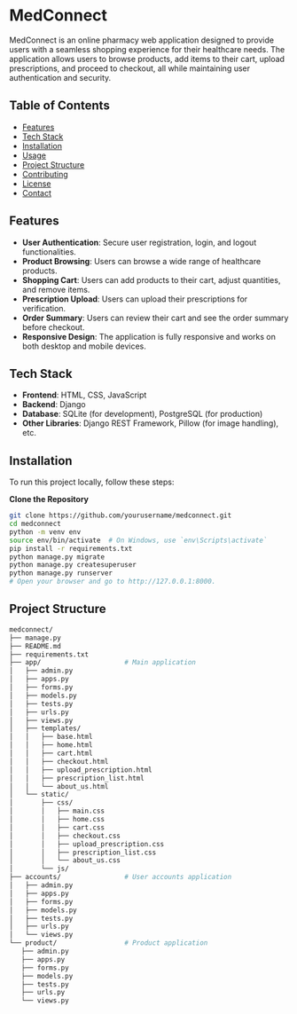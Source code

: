 # MedConnect

MedConnect is an online pharmacy web application designed to provide users with a seamless shopping experience for their healthcare needs. The application allows users to browse products, add items to their cart, upload prescriptions, and proceed to checkout, all while maintaining user authentication and security.

## Table of Contents

- [Features](#features)
- [Tech Stack](#tech-stack)
- [Installation](#installation)
- [Usage](#usage)
- [Project Structure](#project-structure)
- [Contributing](#contributing)
- [License](#license)
- [Contact](#contact)

## Features

- **User Authentication**: Secure user registration, login, and logout functionalities.
- **Product Browsing**: Users can browse a wide range of healthcare products.
- **Shopping Cart**: Users can add products to their cart, adjust quantities, and remove items.
- **Prescription Upload**: Users can upload their prescriptions for verification.
- **Order Summary**: Users can review their cart and see the order summary before checkout.
- **Responsive Design**: The application is fully responsive and works on both desktop and mobile devices.

## Tech Stack

- **Frontend**: HTML, CSS, JavaScript
- **Backend**: Django
- **Database**: SQLite (for development), PostgreSQL (for production)
- **Other Libraries**: Django REST Framework, Pillow (for image handling), etc.

## Installation

To run this project locally, follow these steps:

**Clone the Repository**
   ```bash
   git clone https://github.com/yourusername/medconnect.git
   cd medconnect
   python -m venv env
   source env/bin/activate  # On Windows, use `env\Scripts\activate` 
   pip install -r requirements.txt
   python manage.py migrate
   python manage.py createsuperuser
   python manage.py runserver
   # Open your browser and go to http://127.0.0.1:8000.
   ```

## Project Structure
 ```bash
medconnect/
├── manage.py
├── README.md
├── requirements.txt
├── app/                     # Main application
│   ├── admin.py
│   ├── apps.py
│   ├── forms.py
│   ├── models.py
│   ├── tests.py
│   ├── urls.py
│   ├── views.py
│   ├── templates/
│   │   ├── base.html
│   │   ├── home.html
│   │   ├── cart.html
│   │   ├── checkout.html
│   │   ├── upload_prescription.html
│   │   ├── prescription_list.html
│   │   └── about_us.html
│   └── static/
│       ├── css/
│       │   ├── main.css
│       │   ├── home.css
│       │   ├── cart.css
│       │   ├── checkout.css
│       │   ├── upload_prescription.css
│       │   ├── prescription_list.css
│       │   └── about_us.css
│       └── js/
├── accounts/                # User accounts application
│   ├── admin.py
│   ├── apps.py
│   ├── forms.py
│   ├── models.py
│   ├── tests.py
│   ├── urls.py
│   └── views.py
└── product/                 # Product application
    ├── admin.py
    ├── apps.py
    ├── forms.py
    ├── models.py
    ├── tests.py
    ├── urls.py
    └── views.py
 ```
